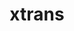 ---
title: "xtrans"
layout: cache
categories: [package, develop-2023-11-05]
meta: {"versions": ["1.4.0"], "compilers": ["gcc@=11.1.0", "gcc@=11.3.0", "gcc@=11.4.0", "gcc@=7.3.1", "gcc@=9.4.0"], "oss": ["amzn2", "ubuntu20.04", "ubuntu22.04"], "platforms": ["linux"], "targets": ["aarch64", "neoverse_n1", "neoverse_v1", "ppc64le", "x86_64_v3"], "stacks": ["aws-isc", "aws-isc-aarch64", "data-vis-sdk", "e4s", "e4s-neoverse_v1", "e4s-power", "e4s-rocm-external", "gpu-tests", "ml-linux-x86_64-rocm", "root"], "num_specs": 8, "num_specs_by_stack": {"root": 8, "aws-isc-aarch64": 2, "aws-isc": 1, "e4s-neoverse_v1": 1, "e4s-power": 1, "gpu-tests": 1, "data-vis-sdk": 1, "e4s-rocm-external": 1, "e4s": 1, "ml-linux-x86_64-rocm": 1}}
spec_details: [{"hash": "ec2bjan7hxg6z5e3spoaxt6vmqsaavfu", "compiler": "gcc@=7.3.1", "versions": ["1.4.0"], "os": "amzn2", "platform": "linux", "target": "aarch64", "variants": ["build_system=autotools"], "stacks": ["root", "aws-isc-aarch64"], "size": "-", "tarball": "https://binaries.spack.io/releases/develop-2023-11-05/build_cache/linux-amzn2-aarch64/gcc-7.3.1/xtrans-1.4.0/linux-amzn2-aarch64-gcc-7.3.1-xtrans-1.4.0-ec2bjan7hxg6z5e3spoaxt6vmqsaavfu.spack"}, {"hash": "gbfllwjbzxzxp7wcfjwplbq3n746galj", "compiler": "gcc@=7.3.1", "versions": ["1.4.0"], "os": "amzn2", "platform": "linux", "target": "neoverse_n1", "variants": ["build_system=autotools"], "stacks": ["root", "aws-isc-aarch64"], "size": "-", "tarball": "https://binaries.spack.io/releases/develop-2023-11-05/build_cache/linux-amzn2-neoverse_n1/gcc-7.3.1/xtrans-1.4.0/linux-amzn2-neoverse_n1-gcc-7.3.1-xtrans-1.4.0-gbfllwjbzxzxp7wcfjwplbq3n746galj.spack"}, {"hash": "jkzoyltl2l26zxrbnxm56ckrr7htuamb", "compiler": "gcc@=7.3.1", "versions": ["1.4.0"], "os": "amzn2", "platform": "linux", "target": "x86_64_v3", "variants": ["build_system=autotools"], "stacks": ["aws-isc", "root"], "size": "-", "tarball": "https://binaries.spack.io/releases/develop-2023-11-05/build_cache/linux-amzn2-x86_64_v3/gcc-7.3.1/xtrans-1.4.0/linux-amzn2-x86_64_v3-gcc-7.3.1-xtrans-1.4.0-jkzoyltl2l26zxrbnxm56ckrr7htuamb.spack"}, {"hash": "kuv763wwba7ljv6fctcfuakxf3caabwk", "compiler": "gcc@=11.4.0", "versions": ["1.4.0"], "os": "ubuntu20.04", "platform": "linux", "target": "neoverse_v1", "variants": ["build_system=autotools"], "stacks": ["e4s-neoverse_v1", "root"], "size": "-", "tarball": "https://binaries.spack.io/releases/develop-2023-11-05/build_cache/linux-ubuntu20.04-neoverse_v1/gcc-11.4.0/xtrans-1.4.0/linux-ubuntu20.04-neoverse_v1-gcc-11.4.0-xtrans-1.4.0-kuv763wwba7ljv6fctcfuakxf3caabwk.spack"}, {"hash": "k7psco7z7cscawpodeybel2fxrvcagk4", "compiler": "gcc@=9.4.0", "versions": ["1.4.0"], "os": "ubuntu20.04", "platform": "linux", "target": "ppc64le", "variants": ["build_system=autotools"], "stacks": ["root", "e4s-power"], "size": "-", "tarball": "https://binaries.spack.io/releases/develop-2023-11-05/build_cache/linux-ubuntu20.04-ppc64le/gcc-9.4.0/xtrans-1.4.0/linux-ubuntu20.04-ppc64le-gcc-9.4.0-xtrans-1.4.0-k7psco7z7cscawpodeybel2fxrvcagk4.spack"}, {"hash": "ruenwuxlbyezxbg2lvnwgnap7v7673s7", "compiler": "gcc@=11.1.0", "versions": ["1.4.0"], "os": "ubuntu20.04", "platform": "linux", "target": "x86_64_v3", "variants": ["build_system=autotools"], "stacks": ["gpu-tests", "root", "data-vis-sdk"], "size": "-", "tarball": "https://binaries.spack.io/releases/develop-2023-11-05/build_cache/linux-ubuntu20.04-x86_64_v3/gcc-11.1.0/xtrans-1.4.0/linux-ubuntu20.04-x86_64_v3-gcc-11.1.0-xtrans-1.4.0-ruenwuxlbyezxbg2lvnwgnap7v7673s7.spack"}, {"hash": "d5el4ik3q5k47fouvgy75kgo3kc77btr", "compiler": "gcc@=11.4.0", "versions": ["1.4.0"], "os": "ubuntu20.04", "platform": "linux", "target": "x86_64_v3", "variants": ["build_system=autotools"], "stacks": ["e4s-rocm-external", "e4s", "root"], "size": "-", "tarball": "https://binaries.spack.io/releases/develop-2023-11-05/build_cache/linux-ubuntu20.04-x86_64_v3/gcc-11.4.0/xtrans-1.4.0/linux-ubuntu20.04-x86_64_v3-gcc-11.4.0-xtrans-1.4.0-d5el4ik3q5k47fouvgy75kgo3kc77btr.spack"}, {"hash": "ypd7auvhqrzr7spcf3jjyqmibbaggsmv", "compiler": "gcc@=11.3.0", "versions": ["1.4.0"], "os": "ubuntu22.04", "platform": "linux", "target": "x86_64_v3", "variants": ["build_system=autotools"], "stacks": ["ml-linux-x86_64-rocm", "root"], "size": "-", "tarball": "https://binaries.spack.io/releases/develop-2023-11-05/build_cache/linux-ubuntu22.04-x86_64_v3/gcc-11.3.0/xtrans-1.4.0/linux-ubuntu22.04-x86_64_v3-gcc-11.3.0-xtrans-1.4.0-ypd7auvhqrzr7spcf3jjyqmibbaggsmv.spack"}]
---